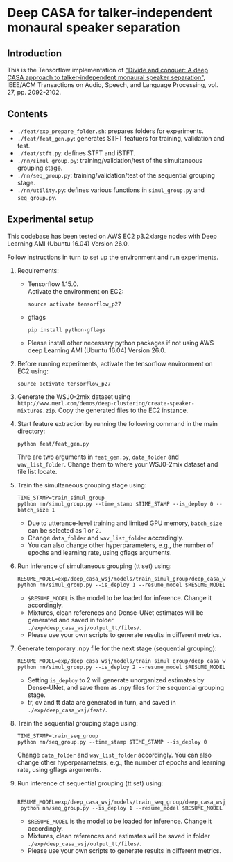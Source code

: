 # Deep CASA for talker-independent monaural speaker separation

## Introduction

This is the Tensorflow implementation of ["Divide and conquer: A deep CASA approach to talker-independent monaural speaker separation"](https://web.cse.ohio-state.edu/~wang.77/papers/Liu-Wang.taslp19.pdf), IEEE/ACM Transactions on Audio, Speech, and Language Processing, vol. 27, pp. 2092-2102. 

## Contents

* `./feat/exp_prepare_folder.sh`: prepares folders for experiments.
* `./feat/feat_gen.py`: generates STFT featuers for training, validation and test.
* `./feat/stft.py`: defines STFT and iSTFT.
* `./nn/simul_group.py`: training/validation/test of the simultaneous grouping stage.
* `./nn/seq_group.py`: training/validation/test of the sequential grouping stage.
* `./nn/utility.py`: defines various functions in `simul_group.py` and `seq_group.py`.

## Experimental setup

This codebase has been tested on AWS EC2 p3.2xlarge nodes with Deep Learning AMI (Ubuntu 16.04) Version 26.0.

Follow instructions in turn to set up the environment and run experiments.

1. Requirements:
    * Tensorflow 1.15.0. <br />
        Activate the environment on EC2:
        ```
        source activate tensorflow_p27
        ```
    * gflags
        ```
        pip install python-gflags
        ```
    * Please install other necessary python packages if not using AWS deep Learning AMI (Ubuntu 16.04) Version 26.0.
    
2. Before running experiments, activate the tensorflow environment on EC2 using:
    ```
    source activate tensorflow_p27
    ```

3. Generate the WSJ0-2mix dataset using `http://www.merl.com/demos/deep-clustering/create-speaker-mixtures.zip`. Copy the generated files to the EC2 instance.

4. Start feature extraction by running the following command in the main directory:
    ```
    python feat/feat_gen.py
    ```
    Thre are two arguments in `feat_gen.py`, `data_folder` and `wav_list_folder`. Change them to where your WSJ0-2mix dataset and file list locate. 

5. Train the simultaneous grouping stage using:
    ```
    TIME_STAMP=train_simul_group
    python nn/simul_group.py --time_stamp $TIME_STAMP --is_deploy 0 --batch_size 1 
    ```
    * Due to utterance-level training and limited GPU memory, `batch_size` can be selected as 1 or 2. 
    * Change `data_folder` and `wav_list_folder` accordingly. 
    * You can also change other hyperparameters, e.g., the number of epochs and learning rate, using gflags arguments.
   
6. Run inference of simultaneous grouping (tt set) using:
    ```
    RESUME_MODEL=exp/deep_casa_wsj/models/train_simul_group/deep_casa_wsj_model.ckpt_step_1
    python nn/simul_group.py --is_deploy 1 --resume_model $RESUME_MODEL
    ```
    * `$RESUME_MODEL` is the model to be loaded for inference. Change it accordingly.
    * Mixtures, clean references and Dense-UNet estimates will be generated and saved in folder `./exp/deep_casa_wsj/output_tt/files/`. 
    * Please use your own scripts to generate results in different metrics.

7. Generate temporary .npy file for the next stage (sequential grouping):
    ```
    RESUME_MODEL=exp/deep_casa_wsj/models/train_simul_group/deep_casa_wsj_model.ckpt_step_1
    python nn/simul_group.py --is_deploy 2 --resume_model $RESUME_MODEL
    ```
    * Setting `is_deploy` to 2 will generate unorganized estimates by Dense-UNet, and save them as .npy files for the sequential grouping stage. 
    * tr, cv and tt data are generated in turn, and saved in `./exp/deep_casa_wsj/feat/`.

8. Train the sequential grouping stage using:
    ```
    TIME_STAMP=train_seq_group
    python nn/seq_group.py --time_stamp $TIME_STAMP --is_deploy 0
    ```
    Change `data_folder` and `wav_list_folder` accordingly. You can also change other hyperparameters, e.g., the number of epochs and learning rate, using gflags arguments.
    
9. Run inference of sequential grouping (tt set) using:
   ```
    RESUME_MODEL=exp/deep_casa_wsj/models/train_seq_group/deep_casa_wsj_model.ckpt_step_1
    python nn/seq_group.py --is_deploy 1 --resume_model $RESUME_MODEL
   ```
    * `$RESUME_MODEL` is the model to be loaded for inference. Change it accordingly.
    * Mixtures, clean references and estimates will be saved in folder `./exp/deep_casa_wsj/output_tt/files/`.
    * Please use your own scripts to generate results in different metrics. 
